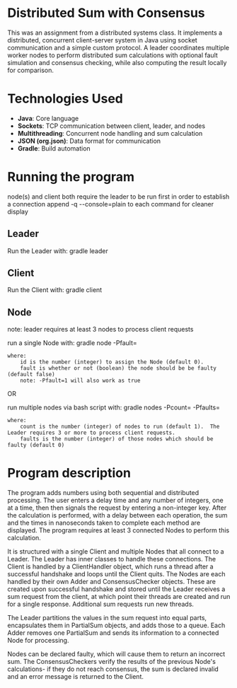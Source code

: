 # Distributed Sum with Consensus
This was an assignment from a distributed systems class.  It implements a distributed, concurrent client-server system in Java using socket communication and a simple custom protocol.  A leader coordinates multiple worker nodes to perform distributed sum calculations with optional fault simulation and consensus checking, while also computing the result locally for comparison.

# Technologies Used

- **Java**: Core language
- **Sockets**: TCP communication between client, leader, and nodes
- **Multithreading**: Concurrent node handling and sum calculation
- **JSON (org.json)**: Data format for communication
- **Gradle**: Build automation

  
# Running the program
node(s) and client both require the leader to be run first in order to establish a connection
append -q --console=plain to each command for cleaner display

## Leader
Run the Leader with:
    gradle leader 

## Client
Run the Client with:
    gradle client

## Node
note: leader requires at least 3 nodes to process client requests

run a single Node with:
    gradle node -Pfault=<boolean> 

    where:
        id is the number (integer) to assign the Node (default 0).
        fault is whether or not (boolean) the node should be be faulty (default false)  
        note: -Pfault=1 will also work as true  

OR 

run multiple nodes via bash script with:
    gradle nodes -Pcount=<int>  -Pfaults=<int> 
    
    where:
        count is the number (integer) of nodes to run (default 1).  The Leader requires 3 or more to process client requests.
        faults is the number (integer) of those nodes which should be faulty (default 0)   


# Program description
The program adds numbers using both sequential and distributed processing.  The user enters a delay time and any number of integers, one at a time, then then signals the request by entering a non-integer key.  After the calculation is performed, with a delay between each operation, the sum and the times in nanoseconds taken to complete each method are displayed.  The program requires at least 3 connected Nodes to perform this calculation.

It is structured with a single Client and multiple Nodes that all connect to a Leader.  The Leader has inner classes to handle these connections.  The Client is handled by a ClientHandler object, which runs a thread after a successful handshake and loops until the Client quits.  The Nodes are each handled by their own Adder and ConsensusChecker objects.  These are created upon successful handshake and stored until the Leader receives a sum request from the client, at which point their threads are created and run for a single response.  Additional sum requests run new threads.

The Leader partitions the values in the sum request into equal parts, encapsulates them in PartialSum objects, and adds those to a queue.  Each Adder removes one PartialSum and sends its information to a connected Node for processing.

Nodes can be declared faulty, which will cause them to return an incorrect sum.  The ConsensusCheckers verify the results of the previous Node's calculations- if they do not reach consensus, the sum is declared invalid and an error message is returned to the Client.
  
